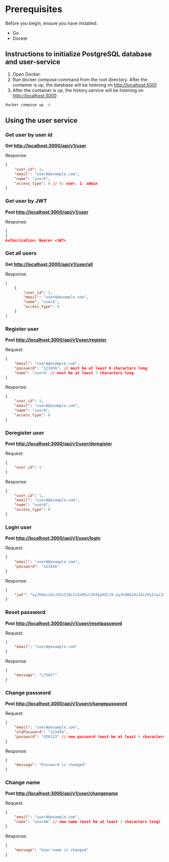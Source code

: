 # Prerequisites

Before you begin, ensure you have installed:

- Go
- Docker

## Instructions to initialize PostgreSQL database and user-service

1. Open Docker.
2. Run docker compose command from the root directory. After the container is up, the database will be listening on [http://localhost:5001](http://localhost:5001)
3. After the container is up, the history service will be listening on [http://localhost:3000](http://localhost:3000)

```bash
docker compose up -d
```

## Using the user service

### Get user by user id

**Get <http://localhost:3000/api/v1/user>**

Response:

```json
{
    "user_id": 1,
    "email": "userA@example.com",
    "name": "userA",
    "access_type": 0 // 0: user, 1: admin
}
```

### Get user by JWT

**Post <http://localhost:3000/api/v1/user>**

Response:

```json
{
}
Authorization: Bearer <JWT>
```

### Get all users

**Get <http://localhost:3000/api/v1/user/all>**

Response:

```json
[
    {
        "user_id": 1,
        "email": "userA@example.com",
        "name": "userA",
        "access_type": 0
    }
]
```

### Register user

**Post <http://localhost:3000/api/v1/user/register>**

Request:

```json
{
    "email": "userA@example.com",
    "password": "123456", // must be at least 6 characters long
    "name": "userA" // must be at least 3 characters long
}

```

Response:

```json
{
    "user_id": 1,
    "email": "userA@example.com",
    "name": "userA",
    "access_type": 0
}
```

### Deregister user

**Post <http://localhost:3000/api/v1/user/deregister>**

Request:

```json
{
    "user_id": 1
}

```

Response:

```json
{
    "user_id": 1,
    "email": "userA@example.com",
    "name": "userA",
    "access_type": 0
}
```

### Login user

**Post <http://localhost:3000/api/v1/user/login>**

Request:

```json
{
    "email": "userA@example.com",
    "password": "123456"
}

```

Response:

```json
{
    "jwt": "eyJhbGciOiJIUzI1NiIsInR5cCI6IkpXVCJ9.eyJhdWQiOiJVc2VyIiwiZXhwIjoxNjk4NDE1MzQxLCJpYXQiOjE2OTg0MTE3NDEsImlzcyI6IlBlZXJwcmVwIiwicm9sZXMiOiIwIiwic3ViIjoiMiJ9.GGOfG6sPDF4B5EvcozEfrLuxmQVUE8UlnpU5okkI-VI"
}
```

### Reset password

**Post <http://localhost:3000/api/v1/user/resetpassword>**

Request:

```json
{
    "email": "userA@example.com"
}

```

Response:

```json
{
    "message": "L75bf*"
}
```

### Change password

**Post <http://localhost:3000/api/v1/user/changepassword>**

Request:

```json
{
    "email": "userA@example.com",
    "oldPassword": "123456",
    "password": "456123" // new password (must be at least 6 characters long)
}

```

Response:

```json
{
    "message": "Password is changed"
}
```

### Change name

**Post <http://localhost:3000/api/v1/user/changename>**

Request:

```json
{
    "email": "userA@example.com",
    "name": "userAA" // new name (must be at least 3 characters long)
}

```

Response:

```json
{
    "message": "User name is changed"
}
```

